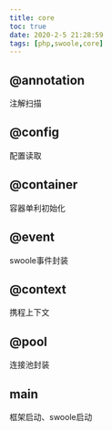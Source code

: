```yaml
---
title: core
toc: true
date: 2020-2-5 21:28:59
tags: [php,swoole,core]
---
```


## @annotation
注解扫描
## @config
配置读取
## @container
容器单利初始化
## @event
swoole事件封装
## @context
携程上下文
## @pool
连接池封装
## main
框架启动、swoole启动